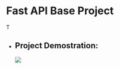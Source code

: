 # Fast API Base Project
T

 * ## Project Demostration:

   ![](./Images/01_Project-%20SEO%20Master%20Page.png)
